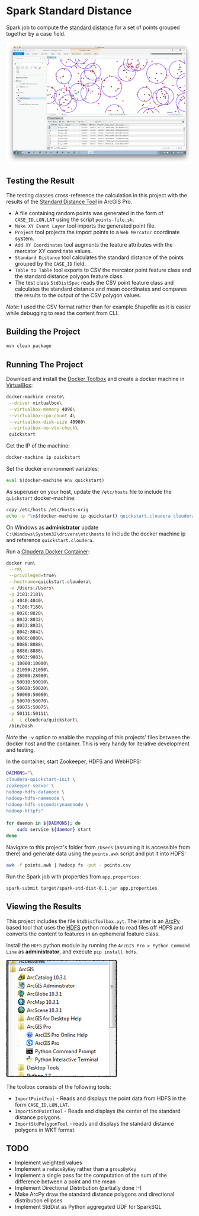 # Spark Standard Distance

Spark job to compute the [standard distance](http://pro.arcgis.com/en/pro-app/tool-reference/spatial-statistics/h-how-standard-distance-spatial-statistic-works.htm) for a set of points grouped together by a case field. 

![](media/screenshot.png)

## Testing the Result

The testing classes cross-reference the calculation in this project with the results of the [Standard Distance Tool](http://pro.arcgis.com/en/pro-app/tool-reference/spatial-statistics/standard-distance.htm) in ArcGIS Pro.

- A file containing random points was generated in the form of `CASE_ID,LON,LAT` using the script `points-file.sh`.
- `Make XY Event Layer` tool imports the generated point file.
- `Project` tool projects the import points to a `Web Mercator` coordinate system.
- `Add XY Coordinates` tool augments the feature attributes with the mercator XY coordinate values.
- `Standard Distance` tool calculates the standard distance of the points grouped by the `CASE_ID` field.
- `Table to Table` tool exports to CSV the mercator point feature class and the standard distance polygon feature class.
- The test class `StdDistSpec` reads the CSV point feature class and calculates the standard distance and mean coordinates and compares the results to the output of the CSV polygon values.

*Note*: I used the CSV format rather than for example Shapefile as it is easier while debugging to read the content from CLI.

## Building the Project

```bash
mvn clean package
```

## Running The Project

Download and install the [Docker Toolbox](https://www.docker.com/products/docker-toolbox) and create a docker machine in [VirtualBox](https://www.virtualbox.org/wiki/Downloads):

```bash
docker-machine create\
 --driver virtualbox\
 --virtualbox-memory 4096\
 --virtualbox-cpu-count 4\
 --virtualbox-disk-size 40960\
 --virtualbox-no-vtx-check\
 quickstart
```

Get the IP of the machine:

```bash
docker-machine ip quickstart
```

Set the docker environment variables:

```bash
eval $(docker-machine env quickstart) 
```

As superuser on your host, update the `/etc/hosts` file to include the `quickstart` docker-machine:

```bash
copy /etc/hosts /etc/hosts-orig
echo -e "\n$(docker-machine ip quickstart) quickstart.cloudera cloudera.quickstart quickstart cloudera qs" >> /etc/hosts
```

On Windows as **administrator** update `C:\Windows\System32\drivers\etc\hosts` to include the docker machine ip and reference `quickstart.cloudera`.

Run a [Cloudera Docker Container](http://www.cloudera.com/documentation/enterprise/5-6-x/topics/quickstart_docker_container.html):

```bash
docker run\
 --rm\
 --privileged=true\
 --hostname=quickstart.cloudera\
 -v /Users:/Users\
 -p 2181:2181\
 -p 4040:4040\
 -p 7180:7180\
 -p 8020:8020\
 -p 8032:8032\
 -p 8033:8033\
 -p 8042:8042\
 -p 8080:8080\
 -p 8088:8088\
 -p 8888:8888\
 -p 9083:9083\
 -p 10000:10000\
 -p 21050:21050\
 -p 28080:28080\
 -p 50010:50010\
 -p 50020:50020\
 -p 50060:50060\
 -p 50070:50070\
 -p 50075:50075\
 -p 50111:50111\
 -t -i cloudera/quickstart\
 /bin/bash
```

*Note* the `-v` option to enable the mapping of this projects' files between the docker host and the container. This is very handy for iterative development and testing.

In the container, start Zookeeper, HDFS and WebHDFS:

```bash
DAEMONS="\
cloudera-quickstart-init \
zookeeper-server \
hadoop-hdfs-datanode \
hadoop-hdfs-namenode \
hadoop-hdfs-secondarynamenode \
hadoop-httpfs"

for daemon in ${DAEMONS}; do
    sudo service ${daemon} start
done
```

Navigate to this project's folder from `/Users` (assuming it is accessible from there) and generate data using the `points.awk` script and put it into HDFS:

```bash
awk -f points.awk | hadoop fs -put - points.csv
```

Run the Spark job with properties from `app.properties`:

```bash
spark-submit target/spark-std-dist-0.1.jar app.properties
```

## Viewing the Results

This project includes the file `StdDistToolbox.pyt`. The latter is an [ArcPy](http://pro.arcgis.com/en/pro-app/arcpy/get-started/what-is-arcpy-.htm) based tool that uses the [HDFS](http://hdfscli.readthedocs.io/en/latest/) python module to read files off HDFS and converts the content to features in an ephemeral feature class.

Install the `HDFS` python module by running the `ArcGIS Pro > Python Command Line` as **administrator**, and execute `pip install hdfs`.

![](media/PythonCLI.png)

The toolbox consists of the following tools:

- `ImportPointTool` - Reads and displays the point data from HDFS in the form `CASE_ID,LON,LAT`.
- `ImportStdPointTool` - Reads and displays the center of the standard distance polygons. 
- `ImportStdPolygonTool` - reads and displays the standard distance polygons in WKT format.

## TODO

- Implement weighted values
- Implement a `reduceByKey` rather than a `groupByKey`
- Implement a single pass for the computation of the sum of the difference between a point and the mean 
- Implement Directional Distribution (partially done :-)
- Make ArcPy draw the standard distance polygons and directional distribution ellipses
- Implement StdDist as Python aggregated UDF for SparkSQL
